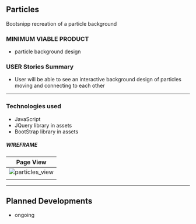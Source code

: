 ## Particles

Bootsnipp recreation of a particle background

### MINIMUM VIABLE PRODUCT
- particle background design

### USER Stories Summary

- User will be able to see an interactive background design of particles moving
  and connecting to each other

----
### Technologies used

* JavaScript
* JQuery library in assets
* BootStrap library in assets

##### WIREFRAME
| Page View                                       |
|-------------------------------------------------|
| ![particles_view](http://bit.ly/1gECG74)        |
|                                                 |

----

## Planned Developments
- ongoing
